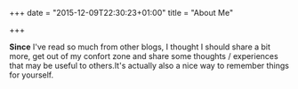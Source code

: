 +++
date = "2015-12-09T22:30:23+01:00"
title = "About Me"

+++


**Since** I've read so much from other blogs, I thought I should share a bit more,
get out of my confort zone and share some thoughts / experiences that may be
useful to others.It's actually also a nice way to remember things for yourself.
